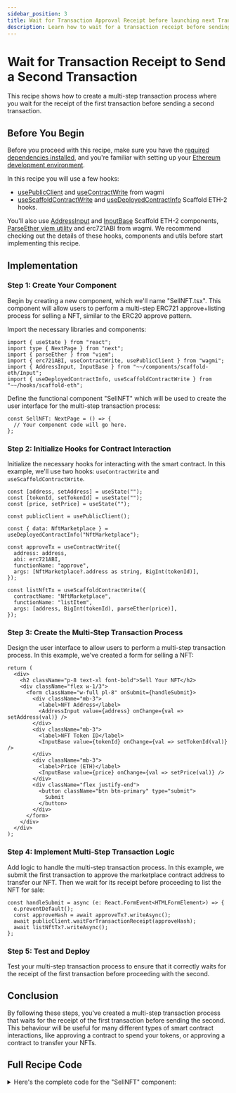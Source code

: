 ```yaml
---
sidebar_position: 3
title: Wait for Transaction Approval Receipt before launching next Transaction
description: Learn how to wait for a transaction receipt before sending a second transaction in a multi-step process.
---
```


# Wait for Transaction Receipt to Send a Second Transaction

This recipe shows how to create a multi-step transaction process where you wait for the receipt of the first transaction before sending a second transaction.

## Before You Begin

Before you proceed with this recipe, make sure you have the [required dependencies installed](/quick-start/installation), and you're familiar with setting up your [Ethereum development environment](/quick-start/environment).

In this recipe you will use a few hooks:

- [usePublicClient](https://wagmi.sh/react/hooks/usePublicClient) and [useContractWrite](https://wagmi.sh/react/hooks/useContractWrite) from wagmi
- [useScaffoldContractWrite](/hooks/useScaffoldContractWrite) and [useDeployedContractInfo](/hooks/useDeployedContractInfo) Scaffold ETH-2 hooks.

You'll also use [AddressInput](/components/AddressInput) and [InputBase](/components/InputBase) Scaffold ETH-2 components, [ParseEther viem utility](https://viem.sh/docs/utilities/parseEther.html#parseether) and erc721ABI from wagmi. We recommend checking out the details of these hooks, components and utils before start implementing this recipe.

## Implementation

### Step 1: Create Your Component

Begin by creating a new component, which we'll name "SellNFT.tsx". This component will allow users to perform a multi-step ERC721 approve+listing process for selling a NFT, similar to the ERC20 approve pattern.

Import the necessary libraries and components:

```tsx
import { useState } from "react";
import type { NextPage } from "next";
import { parseEther } from "viem";
import { erc721ABI, useContractWrite, usePublicClient } from "wagmi";
import { AddressInput, InputBase } from "~~/components/scaffold-eth/Input";
import { useDeployedContractInfo, useScaffoldContractWrite } from "~~/hooks/scaffold-eth";
```

Define the functional component "SellNFT" which will be used to create the user interface for the multi-step transaction process:

```tsx
const SellNFT: NextPage = () => {
  // Your component code will go here.
};
```

### Step 2: Initialize Hooks for Contract Interaction

Initialize the necessary hooks for interacting with the smart contract. In this example, we'll use two hooks: `useContractWrite` and `useScaffoldContractWrite`.

```tsx
const [address, setAddress] = useState("");
const [tokenId, setTokenId] = useState("");
const [price, setPrice] = useState("");

const publicClient = usePublicClient();

const { data: NftMarketplace } = useDeployedContractInfo("NftMarketplace");

const approveTx = useContractWrite({
  address: address,
  abi: erc721ABI,
  functionName: "approve",
  args: [NftMarketplace?.address as string, BigInt(tokenId)],
});

const listNftTx = useScaffoldContractWrite({
  contractName: "NftMarketplace",
  functionName: "listItem",
  args: [address, BigInt(tokenId), parseEther(price)],
});
```

### Step 3: Create the Multi-Step Transaction Process

Design the user interface to allow users to perform a multi-step transaction process. In this example, we've created a form for selling a NFT:

```tsx
return (
  <div>
    <h2 className="p-8 text-xl font-bold">Sell Your NFT</h2>
    <div className="flex w-1/3">
      <form className="w-full pl-8" onSubmit={handleSubmit}>
        <div className="mb-3">
          <label>NFT Address</label>
          <AddressInput value={address} onChange={val => setAddress(val)} />
        </div>
        <div className="mb-3">
          <label>NFT Token ID</label>
          <InputBase value={tokenId} onChange={val => setTokenId(val)} />
        </div>
        <div className="mb-3">
          <label>Price (ETH)</label>
          <InputBase value={price} onChange={val => setPrice(val)} />
        </div>
        <div className="flex justify-end">
          <button className="btn btn-primary" type="submit">
            Submit
          </button>
        </div>
      </form>
    </div>
  </div>
);
```

### Step 4: Implement Multi-Step Transaction Logic

Add logic to handle the multi-step transaction process. In this example, we submit the first transaction to approve the marketplace contract address to transfer our NFT. Then we wait for its receipt before proceeding to list the NFT for sale:

```tsx
const handleSubmit = async (e: React.FormEvent<HTMLFormElement>) => {
  e.preventDefault();
  const approveHash = await approveTx?.writeAsync();
  await publicClient.waitForTransactionReceipt(approveHash);
  await listNftTx?.writeAsync();
};
```

### Step 5: Test and Deploy

Test your multi-step transaction process to ensure that it correctly waits for the receipt of the first transaction before proceeding with the second.

## Conclusion

By following these steps, you've created a multi-step transaction process that waits for the receipt of the first transaction before sending the second. This behaviour will be useful for many different types of smart contract interactions, like approving a contract to spend your tokens, or approving a contract to transfer your NFTs.

## Full Recipe Code

<details>
  <summary>Here's the complete code for the "SellNFT" component:</summary>

```tsx
import { useState } from "react";
import type { NextPage } from "next";
import { parseEther } from "viem";
import { erc721ABI, useContractWrite, usePublicClient } from "wagmi";
import { AddressInput, InputBase } from "~~/components/scaffold-eth/Input";
import { useDeployedContractInfo, useScaffoldContractWrite } from "~~/hooks/scaffold-eth";

const SellNFT: NextPage = () => {
  const [address, setAddress] = useState("");
  const [tokenId, setTokenId] = useState("");
  const [price, setPrice] = useState("");

  const publicClient = usePublicClient();

  const { data: NftMarketplace } = useDeployedContractInfo("NftMarketplace");

  const approveTx = useContractWrite({
    address: address,
    abi: erc721ABI,
    functionName: "approve",
    args: [NftMarketplace?.address as string, BigInt(tokenId)],
  });

  const listNftTx = useScaffoldContractWrite({
    contractName: "NftMarketplace",
    functionName: "listItem",
    args: [address, BigInt(tokenId), parseEther(price)],
  });

  const handleSubmit = async (e: React.FormEvent<HTMLFormElement>) => {
    e.preventDefault();
    const approveHash = await approveTx?.writeAsync();
    await publicClient.waitForTransactionReceipt(approveHash);
    await listNftTx?.writeAsync();
  };

  return (
    <div>
      <h2 className="p-8 text-xl font-bold">Sell Your NFT</h2>
      <div className="flex w-1/3">
        <form className="w-full pl-8" onSubmit={handleSubmit}>
          <div className="mb-3">
            <label>NFT Address</label>
            <AddressInput value={address} onChange={val => setAddress(val)} />
          </div>
          <div className="mb-3">
            <label>NFT Token ID</label>
            <InputBase value={tokenId} onChange={val => setTokenId(val)} />
          </div>
          <div className="mb-3">
            <label>Price (eth)</label>
            <InputBase value={price} onChange={val => setPrice(val)} />
          </div>
          <div className="flex justify-end">
            <button className="btn btn-primary" type="submit">
              Submit
            </button>
          </div>
        </form>
      </div>
    </div>
  );
};

export default SellNFT;
```

</details>
